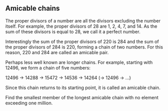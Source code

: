 ## Amicable chains

The proper divisors of a number are all the divisors excluding the number itself. For example, the proper divisors of $28$ are $1$, $2$, $4$, $7$, and $14$. As the sum of these divisors is equal to $28$, we call it a perfect number.

Interestingly the sum of the proper divisors of $220$ is $284$ and the sum of the proper divisors of $284$ is $220$, forming a chain of two numbers. For this reason, $220$ and $284$ are called an amicable pair.

Perhaps less well known are longer chains. For example, starting with $12496$, we form a chain of five numbers:

$12496$ → $14288$ → $15472$ → $14536$ → $14264$ (→ $12496$ → ...)

Since this chain returns to its starting point, it is called an amicable chain.

Find the smallest member of the longest amicable chain with no element exceeding one million.
